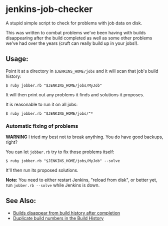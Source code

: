 jenkins-job-checker
===================

A stupid simple script to check for problems with job data on disk.

This was written to combat problems we've been having with builds
disappearing after the build completed as well as some other problems
we've had over the years (cruft can really build up in your jobs!).

Usage:
------

Point it at a directory in `$JENKINS_HOME/jobs` and it will scan that
job's build history:

    $ ruby jobber.rb "$JENKINS_HOME/jobs/MyJob"

It will then print out any problems it finds and solutions it proposes.

It is reasonable to run it on all jobs:

    $ ruby jobber.rb "$JENKINS_HOME/jobs/"*

### Automatic fixing of problems

**WARNING** I tried my best not to break anything. You do have good
backups, right?

You can let `jobber.rb` try to fix those problems itself:

    $ ruby jobber.rb "$JENKINS_HOME/jobs/MyJob" --solve

It'll then run its proposed solutions.

**Note:** You need to either restart Jenkins, "reload from disk", or
better yet, run `jobber.rb --solve` while Jenkins is down.

See Also:
---------

-   [Builds disappear from build history after
    completion](https://issues.jenkins-ci.org/browse/JENKINS-15156)
-   [Duplicate build numbers in the Build
    History](https://issues.jenkins-ci.org/browse/JENKINS-11853)
